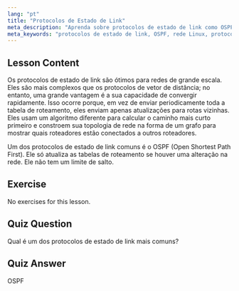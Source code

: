 ```yaml
---
lang: "pt"
title: "Protocolos de Estado de Link"
meta_description: "Aprenda sobre protocolos de estado de link como OSPF para grandes redes. Entenda sua rápida convergência e como eles atualizam as tabelas de roteamento. Comece sua jornada de rede Linux!"
meta_keywords: "protocolos de estado de link, OSPF, rede Linux, protocolos de roteamento, topologia de rede, iniciante"
---
```


## Lesson Content

Os protocolos de estado de link são ótimos para redes de grande escala. Eles são mais complexos que os protocolos de vetor de distância; no entanto, uma grande vantagem é a sua capacidade de convergir rapidamente. Isso ocorre porque, em vez de enviar periodicamente toda a tabela de roteamento, eles enviam apenas atualizações para rotas vizinhas. Eles usam um algoritmo diferente para calcular o caminho mais curto primeiro e constroem sua topologia de rede na forma de um grafo para mostrar quais roteadores estão conectados a outros roteadores.

Um dos protocolos de estado de link comuns é o OSPF (Open Shortest Path First). Ele só atualiza as tabelas de roteamento se houver uma alteração na rede. Ele não tem um limite de salto.

## Exercise

No exercises for this lesson.

## Quiz Question

Qual é um dos protocolos de estado de link mais comuns?

## Quiz Answer

OSPF
